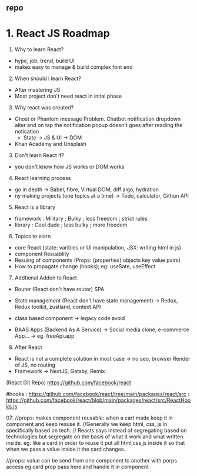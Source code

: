 ## repo

# 1. React JS Roadmap

1. Why to learn React?
- hype, job, trend, build UI
- makes easy to manage & build complex font end

2. When should i learn React?
- After mastering JS
- Most project don't need react in inital phase

3. Why react was created?
- Ghost or Phantom message Problem. Chatbot notification dropdown alter and on tap the notification popup doesn't goes after reading the notication
    - State -> JS  & UI -> DOM
- Khan Academy and Unsplash

3. Don't learn React if?
- you don't know how JS works or DOM works

4. React learning process
- go in depth -> Babel, fibre, Virtual DOM, diff algo, hydration
- ny making projects (one topics at a time) -> Todo, calculator, Githun API

5. React is a library
- framework : Military ; Bulky ; less freedom ; strict rules
- library : Cool dude ; less bulky ; more freedom

6. Topics to elarn
- core React (state: varibles or UI manipulation, JSX: writing html in js)
- component Resuablity
- Resuing of components (Props: (properties) objects key value pairs)
- How to propagate change (hooks); eg: useSate, useEffect

7. Addtional Addon to React
- Router (React don't have router) SPA
- State management (React don't have state management)
    -> Redux, Redux toolkit, zustland, context API

- class based component
    -> legacy code avoid

- BAAS Apps (Backend As A Service)
    -> Social media clone, e-commerce App...
    -> eg. freeApi.app

8. After React
- React is not a complete solution in most case
    -> no seo, browser Render of JS, no routing
 - Framework
    -> NextJS, Gatsby, Remix




(React Git Repo) https://github.com/facebook/react

#hooks
: https://github.com/facebook/react/tree/main/packages/react/src
: https://github.com/facebook/react/blob/main/packages/react/src/ReactHooks.js


07:
//props: makes component reusable: when a cart made keep it in component and keep resuse it.
//Generally we keep html, css, js in specifically based on tech. 
// Reacts says instead of segregating based on technologies but segregate on the basis of what it work and what written inside. eg. like a card in order to reuse it put all html,css,js inside it so that when we pass a value inside it the card changes. 



//props: value can be send from one component to another with porps access eg card prop pass here and handle it in component

